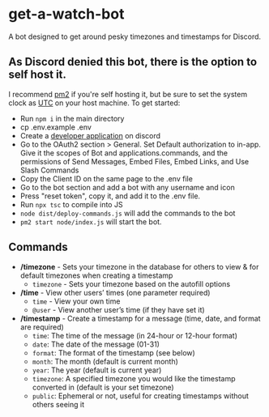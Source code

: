 # get-a-watch-bot
A bot designed to get around pesky timezones and timestamps for Discord.

## As Discord denied this bot, there is the option to self host it. 
I recommend [pm2](https://www.npmjs.com/package/pm2) if you're self hosting it, but be sure to set the system clock as [UTC](https://time.is/UTC) on your host machine.
To get started:
- Run `npm i` in the main directory
- cp .env.example .env
- Create a [developer application](https://discord.com/developers/applications) on discord
- Go to the OAuth2 section > General. Set Default authorization to in-app. Give it the scopes of Bot and applications.commands, and the permissions of Send Messages, Embed Files, Embed Links, and Use Slash Commands 
- Copy the Client ID on the same page to the .env file
- Go to the bot section and add a bot with any username and icon
- Press "reset token", copy it, and add it to the .env file.
- Run `npx tsc` to compile into JS
- `node dist/deploy-commands.js` will add the commands to the bot
- `pm2 start node/index.js` will start the bot.

## Commands
- **/timezone** - Sets your timezone in the database for others to view & for default timezones when creating a timestamp
    - `timezone`  - Sets your timezone based on the autofill options
- **/time** - View other users’ times (one parameter required)
    - `time` - View your own time
    - `@user` - View another user’s time (if they have set it)
- **/timestamp** - Create a timestamp for a message (time, date, and format are required)
    - `time`: The time of the message (in 24-hour or 12-hour format)
    - `date`: The date of the message (01-31)
    - `format`: The format of the timestamp (see below)
    - `month`: The month (default is current month)
    - `year`: The year (default is current year)
    - `timezone`: A specified timezone you would like the timestamp converted in (default is your set timezone)
    - `public`: Ephemeral or not, useful for creating timestamps without others seeing it

